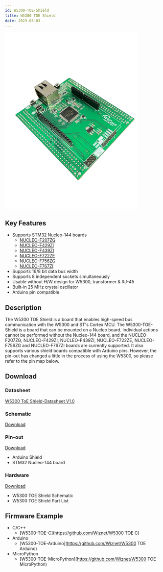 ```yaml
---
id: W5300-TOE-Shield
title: W5300 TOE Shield
date: 2023-03-03
---
```


![](/img/osh/w5300-toe-shield/W5300-TOE-Shield-2.png)



## Key Features

- Supports STM32 Nucleo-144 boards
    - [NUCLEO-F207ZG](https://www.st.com/en/evaluation-tools/nucleo-f207zg.html)
    - [NUCLEO-F429ZI](https://www.st.com/en/evaluation-tools/nucleo-f429zi.html)
    - [NUCLEO-F439ZI](https://www.st.com/en/evaluation-tools/nucleo-f439zi.html)
    - [NUCLEO-F722ZE](https://www.st.com/en/evaluation-tools/nucleo-f722ze.html)
    - [NUCLEO-F756ZG](https://www.st.com/en/evaluation-tools/nucleo-f756zg.html)
    - [NUCLEO-F767ZI](https://www.st.com/en/evaluation-tools/nucleo-f767zi.html)
- Supports 16/8 bit data bus width
- Supports 8 independent sockets simultaneously
- Usable without H/W design for W5300, transformer & RJ-45
- Built-in 25 MHz crystal oscillator
- Arduino pin compatible



## Description

The W5300 TOE Shield is a board that enables high-speed bus communication with the W5300 and ST's Cortex MCU. The W5300-TOE-Shield is a board that can be mounted on a Nucleo board. Individual actions cannot be performed without the Nucleo-144 board, and the NUCLEO-F207ZG, NUCLEO-F429ZI, NUCLEO-F439ZI, NUCLEO-F722ZE, NUCLEO-F756ZG and NUCLEO-F767ZI boards are currently supported. It also supports various shield boards compatible with Arduino pins. However, the pin-out has changed a little in the process of using the W5300, so please refer to the pin map below.



## Download



### Datasheet

<a href="/img/osh/w5300-toe-shield/W5300-ToE-Shield-Datasheet.pdf" target="_blank">W5300 ToE Shield-Datasheet V1.0</a>



### Schematic

<a href="/img/osh/w5300-toe-shield/Schematic-W5300-TOE-Shield-V001.pdf" target="_blank">Download</a>



### Pin-out

<a href="/img/products/w5300/W5300E01_ARM_HW.zip" target="_blank">Download</a>

- Arduino Shield
- STM32 Nucleo-144 board



### Hardware

<a href="/img/osh/w5300-toe-shield/W5300-TOE-Shield-V001.zip" target="_blank">Download</a>

- W5300 TOE Shield Schematic
- W5300 TOE Shield Part List



## Firmware Example

- C/C++
    - [W5300-TOE-C](https://github.com/Wiznet/W5300 TOE C)
- Arduino
    - [W5300-TOE-Arduino](https://github.com/Wiznet/W5300 TOE Arduino)
- MicroPython
    - [W5300-TOE-MicroPython](https://github.com/Wiznet/W5300 TOE MicroPython)
